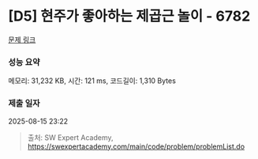 # [D5] 현주가 좋아하는 제곱근 놀이 - 6782 

[문제 링크](https://swexpertacademy.com/main/code/problem/problemDetail.do?contestProbId=AWgqsAlKr9sDFAW0) 

### 성능 요약

메모리: 31,232 KB, 시간: 121 ms, 코드길이: 1,310 Bytes

### 제출 일자

2025-08-15 23:22



> 출처: SW Expert Academy, https://swexpertacademy.com/main/code/problem/problemList.do